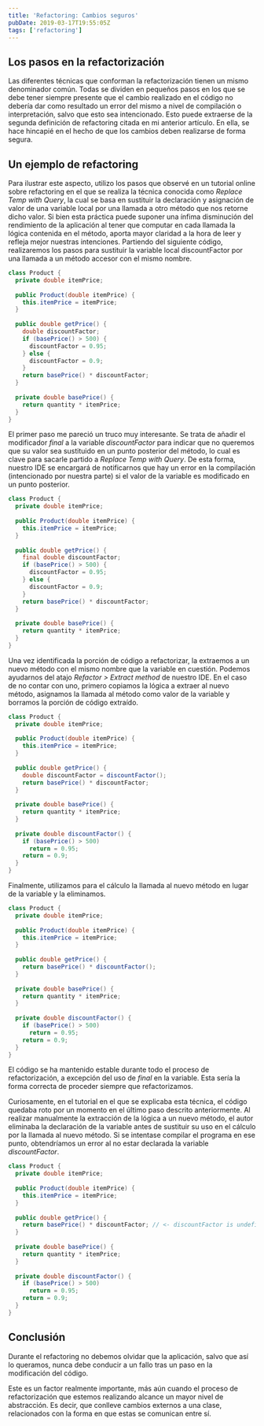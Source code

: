```yaml
---
title: 'Refactoring: Cambios seguros'
pubDate: 2019-03-17T19:55:05Z
tags: ['refactoring']
---
```

## Los pasos en la refactorización

Las diferentes técnicas que conforman la refactorización tienen un mismo denominador común. Todas se dividen en pequeños pasos en los que se debe tener siempre presente que el cambio realizado en el código no debería dar como resultado un error del mismo a nivel de compilación o interpretación, salvo que esto sea intencionado. Esto puede extraerse de la segunda definición de refactoring citada en mi anterior artículo. En ella, se hace hincapié en el hecho de que los cambios deben realizarse de forma segura.

## Un ejemplo de refactoring

Para ilustrar este aspecto, utilizo los pasos que observé en un tutorial online sobre refactoring en el que se realiza la técnica conocida como *Replace Temp with Query*, la cual se basa en sustituir la declaración y asignación de valor de una variable local por una llamada a otro método que nos retorne dicho valor. Si bien esta práctica puede suponer una ínfima disminución del rendimiento de la aplicación al tener que computar en cada llamada la lógica contenida en el método, aporta mayor claridad a la hora de leer y refleja mejor nuestras intenciones. Partiendo del siguiente código, realizaremos los pasos para sustituir la variable local discountFactor por una llamada a un método accesor con el mismo nombre.

```java
class Product {
  private double itemPrice;
 
  public Product(double itemPrice) {
    this.itemPrice = itemPrice;
  }
 
  public double getPrice() {
    double discountFactor;
    if (basePrice() > 500) {
      discountFactor = 0.95;
    } else {
      discountFactor = 0.9;
    }
    return basePrice() * discountFactor;
  }
 
  private double basePrice() {
    return quantity * itemPrice;
  }
}
```

El primer paso me pareció un truco muy interesante. Se trata de añadir el modificador *final* a la variable *discountFactor* para indicar que no queremos que su valor sea sustituido en un punto posterior del método, lo cual es clave para sacarle partido a *Replace Temp with Query*. De esta forma, nuestro IDE se encargará de notificarnos que hay un error en la compilación (intencionado por nuestra parte) si el valor de la variable es modificado en un punto posterior.

```java
class Product {
  private double itemPrice;
 
  public Product(double itemPrice) {
    this.itemPrice = itemPrice;
  }
 
  public double getPrice() {
    final double discountFactor;
    if (basePrice() > 500) {
      discountFactor = 0.95;
    } else {
      discountFactor = 0.9;
    }
    return basePrice() * discountFactor;
  }
 
  private double basePrice() {
    return quantity * itemPrice;
  }
}
```

Una vez identificada la porción de código a refactorizar, la extraemos a un nuevo método con el mismo nombre que la variable en cuestión. Podemos ayudarnos del atajo *Refactor > Extract method* de nuestro IDE.
En el caso de no contar con uno, primero copiamos la lógica a extraer al nuevo método, asignamos la llamada al método como valor de la variable y borramos la porción de código extraído.

```java
class Product {
  private double itemPrice;
 
  public Product(double itemPrice) {
    this.itemPrice = itemPrice;
  }
 
  public double getPrice() {
    double discountFactor = discountFactor();
    return basePrice() * discountFactor;
  }
 
  private double basePrice() {
    return quantity * itemPrice;
  }
 
  private double discountFactor() {
    if (basePrice() > 500)
      return = 0.95;
    return = 0.9;
  }
}
```

Finalmente, utilizamos para el cálculo la llamada al nuevo método en lugar de la variable y la eliminamos.

```java
class Product {
  private double itemPrice;
 
  public Product(double itemPrice) {
    this.itemPrice = itemPrice;
  }
 
  public double getPrice() {
    return basePrice() * discountFactor();
  }
 
  private double basePrice() {
    return quantity * itemPrice;
  }
 
  private double discountFactor() {
    if (basePrice() > 500)
      return = 0.95;
    return = 0.9;
  }
}
```

El código se ha mantenido estable durante todo el proceso de refactorización, a excepción del uso de *final* en la variable. Esta sería la forma correcta de proceder siempre que refactorizamos.

Curiosamente, en el tutorial en el que se explicaba esta técnica, el código quedaba roto por un momento en el último paso descrito anteriormente. Al realizar manualmente la extracción de la lógica a un nuevo método, el autor eliminaba la declaración de la variable antes de sustituir su uso en el cálculo por la llamada al nuevo método. Si se intentase compilar el programa en ese punto, obtendríamos un error al no estar declarada la variable *discountFactor*.

```java
class Product {
  private double itemPrice;
 
  public Product(double itemPrice) {
    this.itemPrice = itemPrice;
  } 
 
  public double getPrice() {
    return basePrice() * discountFactor; // <- discountFactor is undefined
  }
 
  private double basePrice() {
    return quantity * itemPrice;
  }
 
  private double discountFactor() {
    if (basePrice() > 500)
      return = 0.95;
    return = 0.9;
  }
}
```

## Conclusión

Durante el refactoring no debemos olvidar que la aplicación, salvo que así lo queramos, nunca debe conducir a un fallo tras un paso en la modificación del código.

Este es un factor realmente importante, más aún cuando el proceso de refactorización que estemos realizando alcance un mayor nivel de abstracción. Es decir, que conlleve cambios externos a una clase, relacionados con la forma en que estas se comunican entre sí.